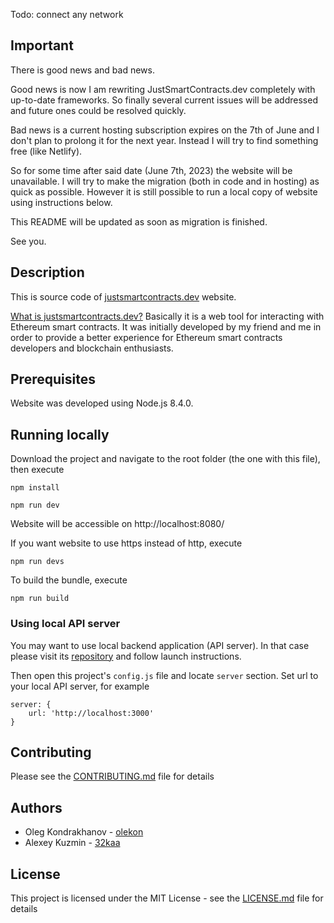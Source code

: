 Todo: connect any network

## Important

There is good news and bad news.

Good news is now I am rewriting JustSmartContracts.dev completely with up-to-date frameworks. So finally several current issues will be addressed and future ones could be resolved quickly.

Bad news is a current hosting subscription expires on the 7th of June and I don't plan to prolong it for the next year.
Instead I will try to find something free (like Netlify).

So for some time after said date (June 7th, 2023) the website will be unavailable. I will try to make the migration (both in code and in hosting) as quick as possible. However it is still possible to run a local copy of website using instructions below.

This README will be updated as soon as migration is finished.

See you.

## Description

This is source code of [justsmartcontracts.dev](https://justsmartcontracts.dev) website.

[What is justsmartcontracts.dev?](https://medium.com/coinmonks/introducing-justsmartcontracts-dev-web-tool-for-interacting-with-ethereum-smart-contracts-da9b5dfe563c) Basically it is a web tool for interacting with Ethereum smart contracts. It was initially developed by my friend and me in order to provide a better experience for Ethereum smart contracts developers and blockchain enthusiasts.

## Prerequisites

Website was developed using Node.js 8.4.0.

## Running locally

Download the project and navigate to the root folder (the one with this file), then execute

`npm install`

`npm run dev`

Website will be accessible on http://localhost:8080/

If you want website to use https instead of http, execute

`npm run devs`

To build the bundle, execute

`npm run build`

### Using local API server

You may want to use local backend application (API server). In that case please visit its [repository](https://github.com/olekon/justsmartcontracts-api) and follow launch instructions.

Then open this project's `config.js` file and locate `server` section. Set url to your local API server, for example

    server: {
        url: 'http://localhost:3000'
    }

## Contributing

Please see the [CONTRIBUTING.md](./CONTRIBUTING.md) file for details

## Authors

- Oleg Kondrakhanov - [olekon](https://github.com/olekon)
- Alexey Kuzmin - [32kaa](https://github.com/32kaa)

## License

This project is licensed under the MIT License - see the [LICENSE.md](./LICENSE.md) file for details

